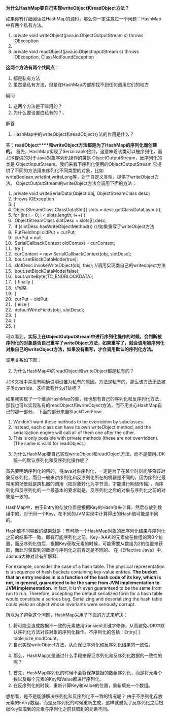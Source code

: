 **为什么HashMap要自己实现writeObject和readObject方法？**

如果你有仔细阅读过HashMap的源码，那么你一定注意过一个问题：HashMap中有两个私有方法。

1. private void writeObject(java.io.ObjectOutputStream s) throws IOException
2.  
3. private void readObject(java.io.ObjectInputStream s) throws IOException, ClassNotFoundException

**这两个方法有两个共同点：**

1. 都是私有方法
2. 虽然是私有方法，但是在HashMap内部却找不到任何调用它们的地方

疑问

1. 这两个方法是干嘛用的？
2. 为什么要设置成私有的？、

解答

1) HashMap中的writeObject和readObject方法的作用是什么？

答：**readObject****和writeObject方法都是为了HashMap的序列化而创建的。** 首先，HashMap实现了Serializable接口，这意味着该类可以被序列化，而JDK提供的对于Java对象序列化操作的类是 ObjectOutputStream，反序列化的类是 ObjectInputStream。我们来看下序列化使用的ObjectOutputStream,它提供了不同的方法用来序列化不同类型的对象，比如writeBoolean,wrietInt,writeLong等，对于自定义类型，提供了writeObject方法。 ObjectOutputStream的writeObject方法会调用下面的方法：

1. private void writeSerialData(Object obj, ObjectStreamClass desc)
2.    throws IOException
3.    {
4.    ObjectStreamClass.ClassDataSlot[] slots = desc.getClassDataLayout();
5.    for (int i = 0; i < slots.length; i++) {
6. ​     ObjectStreamClass slotDesc = slots[i].desc;
7. ​     if (slotDesc.hasWriteObjectMethod()) {//如果重写了writeObject方法
8. ​       PutFieldImpl oldPut = curPut;
9. ​       curPut = null;
10. ​       SerialCallbackContext oldContext = curContext;
11. ​       try {
12. ​         curContext = new SerialCallbackContext(obj, slotDesc);
13. ​         bout.setBlockDataMode(true);
14. ​         slotDesc.invokeWriteObject(obj, this);  //调用实现类自己的writeobject方法
15. ​         bout.setBlockDataMode(false);
16. ​         bout.writeByte(TC_ENDBLOCKDATA);
17. ​       } finally {
18. ​         //省略
19. ​       }
20. ​       curPut = oldPut;
21. ​     } else {
22. ​       defaultWriteFields(obj, slotDesc);
23. ​     }
24.    }
25.    }

可以看到，**实际上在ObjectOutputStream中进行序列化操作的时候，会判断被序列化的对象是否自己重写了writeObject方法，如果重写了，就会调用被序列化对象自己的writeObject方法，如果没有重写，才会调用默认的序列化方法。**

调用关系如下图：

 

2) 为什么HashMap中的readObject和writeObject都是私有的？

JDK文档中并没有明确说明设置为私有的原因。方法是私有的，那么该方法无法被子类override。这样做有什么好处呢？ 

如果我实现了一个继承HashMap的类，我也想有自己的序列化和反序列化方法，那我也可以实现私有的readObject和writeObject方法，而不用关心HashMap自己的那一部分。 下面的部分来自StackOverFlow:

1. We don’t want these methods to be overridden by subclasses.
2. Instead, each class can have its own writeObject method, and the serialization engine will call all of them one after the other.
3.  This is only possible with private methods (these are not overridden). (The same is valid for readObject.)

3) 为什么HashMap要自己实现writeObject和readObject方法，而不是使用JDK统一的默认序列化和反序列化操作呢？

首先要明确序列化的目的，将java对象序列化，一定是为了在某个时刻能够将该对象反序列化，而且一般来讲序列化和反序列化所在的机器是不同的，因为序列化最常用的场景就是跨机器的调用（把对象转化为字节流，才能进行网络传输），而序列化和反序列化的一个最基本的要求就是，反序列化之后的对象与序列化之前的对象是一致的。

HashMap中，由于Entry的存放位置是根据Key的Hash值来计算，然后存放到数组中的，对于同一个Key，在不同的JVM实现中计算得出的Hash值可能是不同的。

Hash值不同导致的结果就是：有可能一个HashMap对象的反序列化结果与序列化之前的结果不一致。即有可能序列化之前，Key=’AAA’的元素放在数组的第0个位置，而反序列化值后，根据Key获取元素的时候，可能需要从数组为2的位置来获取，而此时获取到的数据与序列化之前肯定是不同的。 在《Effective Java》中，Joshua大神对此有所解释:

For example, consider the case of a hash table. The physical representation is a sequence of hash buckets containing key-value entries. **The bucket that an entry resides in is a function of the hash code of its key, which is not, in general, guaranteed to be the same from JVM implementation to JVM implementation.** In fact, it isn’t even guaranteed to be the same from run to run. Therefore, accepting the default serialized form for a hash table would constitute a serious bug. Serializing and deserializing the hash table could yield an object whose invariants were seriously corrupt.

所以为了避免这个问题，HashMap采用了下面的方式来解决：

1. 将可能会造成数据不一致的元素使用transient关键字修饰，从而避免JDK中默认序列化方法对该对象的序列化操作。不序列化的包括：Entry[ ] table,size,modCount。
2. 自己实现writeObject方法，从而保证序列化和反序列化结果的一致性。

4) 那么，HashMap又是通过什么手段来保证序列化和反序列化数据的一致性的呢？

1. 首先，HashMap序列化的时候不会将保存数据的数组序列化，而是将元素个数以及每个元素的Key和Value都进行序列化。
2. 在反序列化的时候，重新计算Key和Value的位置，重新填充一个数组。

想想看，是不是能够解决序列化和反序列化不一致的情况呢？ 由于不序列化存放元素的Entry数组，而是反序列化的时候重新生成，这样就避免了反序列化之后根据Key获取到的元素与序列化之前获取到的元素不同。